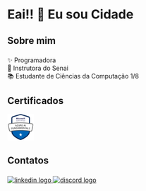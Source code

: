 <h1 align="left">Eai!! 👋 Eu sou Cidade</h1>

###
<h2 align="left">Sobre mim</h2>

###

<p align="left">✨ Programadora <br>🎯 Instrutora do Senai <br>📚 Estudante de Ciências da Computação 1/8</p>

###

<h2 align="left">Certificados</h2>

<div align="left">
  <a href="" target="_blank">
    <img src="https://github.com/FernandaCidade/certificado/blob/main/azure-ai-fundamentals-600x600.png" width="60" height="60" alt="certificado"  />
  </a>
  
</div>

###


<h2 align="left">Contatos</h2>



###

<div align="left">
  <a href="https://www.linkedin.com/in/fernanda-murciano-cidade-681341255/" target="_blank">
    <img src="https://raw.githubusercontent.com/maurodesouza/profile-readme-generator/master/src/assets/icons/social/linkedin/default.svg" width="52" height="40" alt="linkedin logo"  />
  </a>
  <a href="https://discord.com/invite/cidade6946" target="_blank">
    <img src="https://raw.githubusercontent.com/maurodesouza/profile-readme-generator/master/src/assets/icons/social/discord/default.svg" width="52" height="40" alt="discord logo"  />
  </a>
</div>

###
